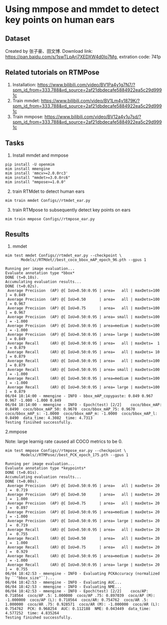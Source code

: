 # Using mmpose and mmdet to detect key points on human ears

## Dataset
Created by 张子豪、田文博. Download link: https://pan.baidu.com/s/1swTLpArj7XEDXW4d0lo7Mg, extration code: 741p

## Related tutorials on RTMPose
1. Installation: https://www.bilibili.com/video/BV1Pa4y1g7N7/?spm_id_from=333.788&vd_source=2af21dbdecafe5884922ea5c29d9991c
2. Train mmdet: https://www.bilibili.com/video/BV1Lm4y1879K/?spm_id_from=333.788&vd_source=2af21dbdecafe5884922ea5c29d9991c
3. Train mmpose: https://www.bilibili.com/video/BV12a4y1u7sd/?spm_id_from=333.788&vd_source=2af21dbdecafe5884922ea5c29d9991c

## Tasks
1. Install mmdet and mmpose
```shell
pip install -U openmim
mim install mmengine
mim install 'mmcv>=2.0.0rc3'
mim install "mmdet>=3.0.0rc6"
mim install "mmpose>=1.0.0"
```

2. train RTMdet to detect human ears
```shell
mim train mmdet Configs//rtmdet_ear.py
```

3. train RTMpose to subsequently detect key points on ears
```shell
mim train mmpose Configs//rtmpose_ear.py
```


## Results

1. mmdet
```shell
mim test mmdet Configs//rtmdet_ear.py --checkpoint \
       Models//RTMdet//best_coco_bbox_mAP_epoch_96.pth --gpus 1 
```
```shell
Running per image evaluation...
Evaluate annotation type *bbox*
DONE (t=0.18s).
Accumulating evaluation results...
DONE (t=0.02s).
 Average Precision  (AP) @[ IoU=0.50:0.95 | area=   all | maxDets=100 ] = 0.849
 Average Precision  (AP) @[ IoU=0.50      | area=   all | maxDets=100 ] = 0.967
 Average Precision  (AP) @[ IoU=0.75      | area=   all | maxDets=100 ] = 0.967
 Average Precision  (AP) @[ IoU=0.50:0.95 | area= small | maxDets=100 ] = -1.000
 Average Precision  (AP) @[ IoU=0.50:0.95 | area=medium | maxDets=100 ] = -1.000
 Average Precision  (AP) @[ IoU=0.50:0.95 | area= large | maxDets=100 ] = 0.849
 Average Recall     (AR) @[ IoU=0.50:0.95 | area=   all | maxDets=  1 ] = 0.879
 Average Recall     (AR) @[ IoU=0.50:0.95 | area=   all | maxDets= 10 ] = 0.879
 Average Recall     (AR) @[ IoU=0.50:0.95 | area=   all | maxDets=100 ] = 0.879
 Average Recall     (AR) @[ IoU=0.50:0.95 | area= small | maxDets=100 ] = -1.000
 Average Recall     (AR) @[ IoU=0.50:0.95 | area=medium | maxDets=100 ] = -1.000
 Average Recall     (AR) @[ IoU=0.50:0.95 | area= large | maxDets=100 ] = 0.879
06/04 18:14:00 - mmengine - INFO - bbox_mAP_copypaste: 0.849 0.967 0.967 -1.000 -1.000 0.849
06/04 18:14:00 - mmengine - INFO - Epoch(test) [2/2]    coco/bbox_mAP: 0.8490  coco/bbox_mAP_50: 0.9670  coco/bbox_mAP_75: 0.9670  coco/bbox_mAP_s: -1.0000  coco/bbox_mAP_m: -1.0000  coco/bbox_mAP_l: 0.8490  data_time: 4.3082  time: 4.7313
Testing finished successfully.
```

2.mmpose

Note: large learnig rate caused all COCO metrics to be 0.
```shell
mim test mmpose Configs//rtmpose_ear.py --checkpoint \
       Models//RTMPose//best_PCK_epoch_175.pth --gpus 1 
```

```shell
Running per image evaluation...
Evaluate annotation type *keypoints*
DONE (t=0.01s).
Accumulating evaluation results...
DONE (t=0.00s).
 Average Precision  (AP) @[ IoU=0.50:0.95 | area=   all | maxDets= 20 ] =  0.719
 Average Precision  (AP) @[ IoU=0.50      | area=   all | maxDets= 20 ] =  1.000
 Average Precision  (AP) @[ IoU=0.75      | area=   all | maxDets= 20 ] =  0.897
 Average Precision  (AP) @[ IoU=0.50:0.95 | area=medium | maxDets= 20 ] = -1.000
 Average Precision  (AP) @[ IoU=0.50:0.95 | area= large | maxDets= 20 ] =  0.719
 Average Recall     (AR) @[ IoU=0.50:0.95 | area=   all | maxDets= 20 ] =  0.755
 Average Recall     (AR) @[ IoU=0.50      | area=   all | maxDets= 20 ] =  1.000
 Average Recall     (AR) @[ IoU=0.75      | area=   all | maxDets= 20 ] =  0.929
 Average Recall     (AR) @[ IoU=0.50:0.95 | area=medium | maxDets= 20 ] = -1.000
 Average Recall     (AR) @[ IoU=0.50:0.95 | area= large | maxDets= 20 ] =  0.755
06/04 18:42:53 - mmengine - INFO - Evaluating PCKAccuracy (normalized by ``"bbox_size"``)...
06/04 18:42:53 - mmengine - INFO - Evaluating AUC...
06/04 18:42:53 - mmengine - INFO - Evaluating NME...
06/04 18:42:53 - mmengine - INFO - Epoch(test) [2/2]    coco/AP: 0.718564  coco/AP .5: 1.000000  coco/AP .75: 0.897039  coco/AP (M): -1.000000  coco/AP (L): 0.718564  coco/AR: 0.754762  coco/AR .5: 1.000000  coco/AR .75: 0.928571  coco/AR (M): -1.000000  coco/AR (L): 0.754762  PCK: 0.968254  AUC: 0.112188  NME: 0.043449  data_time: 4.577252  time: 4.835264
Testing finished successfully.
```
